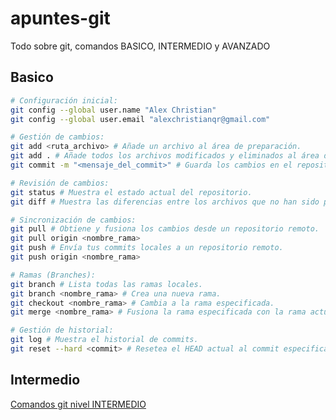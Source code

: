 # apuntes-git
Todo sobre git, comandos BASICO, INTERMEDIO y AVANZADO


## Basico

```bash
# Configuración inicial:
git config --global user.name "Alex Christian"
git config --global user.email "alexchristianqr@gmail.com"
```
```bash
# Gestión de cambios:
git add <ruta_archivo> # Añade un archivo al área de preparación.
git add . # Añade todos los archivos modificados y eliminados al área de preparación.
git commit -m "<mensaje_del_commit>" # Guarda los cambios en el repositorio.
```
```bash
# Revisión de cambios:
git status # Muestra el estado actual del repositorio.
git diff # Muestra las diferencias entre los archivos que no han sido preparados.
```
```bash
# Sincronización de cambios:
git pull # Obtiene y fusiona los cambios desde un repositorio remoto.
git pull origin <nombre_rama> 
git push # Envía tus commits locales a un repositorio remoto.
git push origin <nombre_rama>
```
```bash
# Ramas (Branches):
git branch # Lista todas las ramas locales.
git branch <nombre_rama> # Crea una nueva rama.
git checkout <nombre_rama> # Cambia a la rama especificada.
git merge <nombre_rama> # Fusiona la rama especificada con la rama actual.
```
```bash
# Gestión de historial:
git log # Muestra el historial de commits.
git reset --hard <commit> # Resetea el HEAD actual al commit especificado.
```

## Intermedio

[Comandos git nivel INTERMEDIO](https://github.com/alexchristianqr/apuntes-git/blob/main/README-intermedio.md)
